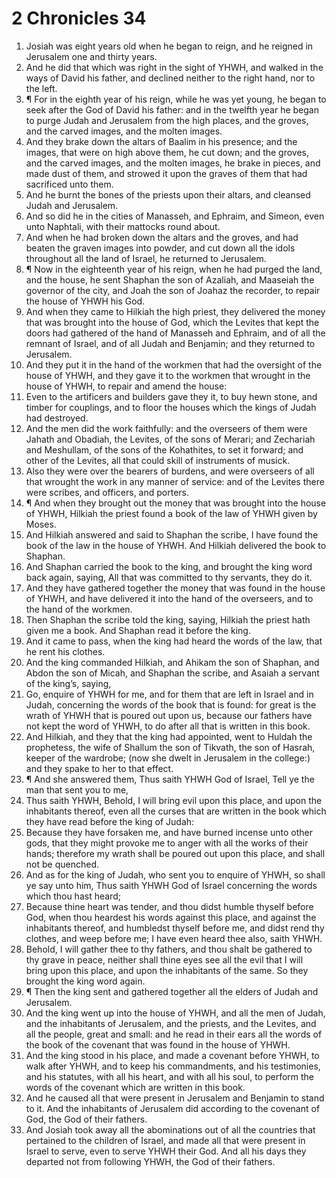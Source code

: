 ﻿# 2 Chronicles 34
1. Josiah was eight years old when he began to reign, and he reigned in Jerusalem one and thirty years. 
2. And he did that which was right in the sight of YHWH, and walked in the ways of David his father, and declined neither to the right hand, nor to the left. 
3. ¶ For in the eighth year of his reign, while he was yet young, he began to seek after the God of David his father: and in the twelfth year he began to purge Judah and Jerusalem from the high places, and the groves, and the carved images, and the molten images. 
4. And they brake down the altars of Baalim in his presence; and the images, that were on high above them, he cut down; and the groves, and the carved images, and the molten images, he brake in pieces, and made dust of them, and strowed it upon the graves of them that had sacrificed unto them. 
5. And he burnt the bones of the priests upon their altars, and cleansed Judah and Jerusalem. 
6. And so did he in the cities of Manasseh, and Ephraim, and Simeon, even unto Naphtali, with their mattocks round about. 
7. And when he had broken down the altars and the groves, and had beaten the graven images into powder, and cut down all the idols throughout all the land of Israel, he returned to Jerusalem. 
8. ¶ Now in the eighteenth year of his reign, when he had purged the land, and the house, he sent Shaphan the son of Azaliah, and Maaseiah the governor of the city, and Joah the son of Joahaz the recorder, to repair the house of YHWH his God. 
9. And when they came to Hilkiah the high priest, they delivered the money that was brought into the house of God, which the Levites that kept the doors had gathered of the hand of Manasseh and Ephraim, and of all the remnant of Israel, and of all Judah and Benjamin; and they returned to Jerusalem. 
10. And they put it in the hand of the workmen that had the oversight of the house of YHWH, and they gave it to the workmen that wrought in the house of YHWH, to repair and amend the house: 
11. Even to the artificers and builders gave they it, to buy hewn stone, and timber for couplings, and to floor the houses which the kings of Judah had destroyed. 
12. And the men did the work faithfully: and the overseers of them were Jahath and Obadiah, the Levites, of the sons of Merari; and Zechariah and Meshullam, of the sons of the Kohathites, to set it forward; and other of the Levites, all that could skill of instruments of musick. 
13. Also they were over the bearers of burdens, and were overseers of all that wrought the work in any manner of service: and of the Levites there were scribes, and officers, and porters. 
14. ¶ And when they brought out the money that was brought into the house of YHWH, Hilkiah the priest found a book of the law of YHWH given by Moses. 
15. And Hilkiah answered and said to Shaphan the scribe, I have found the book of the law in the house of YHWH. And Hilkiah delivered the book to Shaphan. 
16. And Shaphan carried the book to the king, and brought the king word back again, saying, All that was committed to thy servants, they do it. 
17. And they have gathered together the money that was found in the house of YHWH, and have delivered it into the hand of the overseers, and to the hand of the workmen. 
18. Then Shaphan the scribe told the king, saying, Hilkiah the priest hath given me a book. And Shaphan read it before the king. 
19. And it came to pass, when the king had heard the words of the law, that he rent his clothes. 
20. And the king commanded Hilkiah, and Ahikam the son of Shaphan, and Abdon the son of Micah, and Shaphan the scribe, and Asaiah a servant of the king’s, saying, 
21. Go, enquire of YHWH for me, and for them that are left in Israel and in Judah, concerning the words of the book that is found: for great is the wrath of YHWH that is poured out upon us, because our fathers have not kept the word of YHWH, to do after all that is written in this book. 
22. And Hilkiah, and they that the king had appointed, went to Huldah the prophetess, the wife of Shallum the son of Tikvath, the son of Hasrah, keeper of the wardrobe; (now she dwelt in Jerusalem in the college:) and they spake to her to that effect. 
23. ¶ And she answered them, Thus saith YHWH God of Israel, Tell ye the man that sent you to me, 
24. Thus saith YHWH, Behold, I will bring evil upon this place, and upon the inhabitants thereof, even all the curses that are written in the book which they have read before the king of Judah: 
25. Because they have forsaken me, and have burned incense unto other gods, that they might provoke me to anger with all the works of their hands; therefore my wrath shall be poured out upon this place, and shall not be quenched. 
26. And as for the king of Judah, who sent you to enquire of YHWH, so shall ye say unto him, Thus saith YHWH God of Israel concerning the words which thou hast heard; 
27. Because thine heart was tender, and thou didst humble thyself before God, when thou heardest his words against this place, and against the inhabitants thereof, and humbledst thyself before me, and didst rend thy clothes, and weep before me; I have even heard thee also, saith YHWH. 
28. Behold, I will gather thee to thy fathers, and thou shalt be gathered to thy grave in peace, neither shall thine eyes see all the evil that I will bring upon this place, and upon the inhabitants of the same. So they brought the king word again. 
29. ¶ Then the king sent and gathered together all the elders of Judah and Jerusalem. 
30. And the king went up into the house of YHWH, and all the men of Judah, and the inhabitants of Jerusalem, and the priests, and the Levites, and all the people, great and small: and he read in their ears all the words of the book of the covenant that was found in the house of YHWH. 
31. And the king stood in his place, and made a covenant before YHWH, to walk after YHWH, and to keep his commandments, and his testimonies, and his statutes, with all his heart, and with all his soul, to perform the words of the covenant which are written in this book. 
32. And he caused all that were present in Jerusalem and Benjamin to stand to it. And the inhabitants of Jerusalem did according to the covenant of God, the God of their fathers. 
33. And Josiah took away all the abominations out of all the countries that pertained to the children of Israel, and made all that were present in Israel to serve, even to serve YHWH their God. And all his days they departed not from following YHWH, the God of their fathers. 
